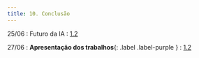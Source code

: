 ```yaml
---
title: 10. Conclusão
---
```


25/06
: Futuro da IA
  : [1.2](#)

27/06
: **Apresentação dos trabalhos**{: .label .label-purple }
  : [1.2](#)
